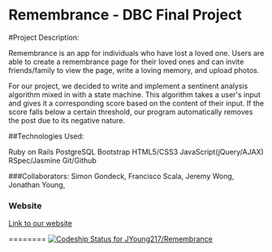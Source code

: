 Remembrance - DBC Final Project
========
#Project Description:

Remembrance is an app for individuals who have lost a loved one. Users are able to create a remembrance page for their loved ones and can invite friends/family to view the page, write a loving memory, and upload photos.

For our project, we decided to write and implement a sentinent analysis algorithm mixed in with a state machine. This algorithm takes a user's input and gives it a corresponding score based on the content of their input. If the score falls below a certain threshold, our program automatically removes the post due to its negative nature.


##Technologies Used:

Ruby on Rails
PostgreSQL
Bootstrap
HTML5/CSS3
JavaScript(jQuery/AJAX)
RSpec/Jasmine
Git/Github


###Collaborators: 
Simon Gondeck, 
Francisco Scala, 
Jeremy Wong, 
Jonathan Young, 

### Website
[Link to our website](http://remembrance-dbc.herokuapp.com/)

========
[ ![Codeship Status for JYoung217/Remembrance](https://www.codeship.io/projects/c54d4540-0a37-0132-5dd3-46fa92d981bf/status)](https://www.codeship.io/projects/31732)
